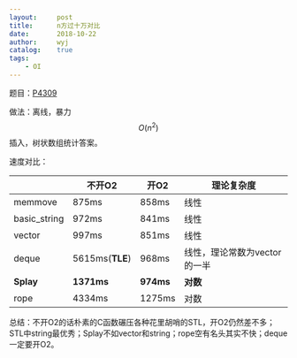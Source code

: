```yaml
---
layout:		post
title:		n方过十万对比
date:		2018-10-22
author:		wyj
catalog:	true
tags:
    - OI
---
```


题目：[P4309](https://www.luogu.org/problemnew/show/P4309)

做法：离线，暴力$$O(n^2)$$插入，树状数组统计答案。

速度对比：

|   | 不开O2 | 开O2 | 理论复杂度 |
| - | ----- | ----- | ------- |
| memmove | 875ms | 858ms | 线性 |
| basic_string | 972ms | 841ms | 线性 |
| vector | 997ms | 851ms | 线性 |
| deque | 5615ms(**TLE**) | 968ms | 线性，理论常数为vector的一半|
| **Splay** | **1371ms** | **974ms** | **对数** |
| rope | 4334ms | 1275ms | 对数 |

总结：不开O2的话朴素的C函数碾压各种花里胡哨的STL，开O2仍然差不多；STL中string最优秀；Splay不如vector和string；rope空有名头其实不快；deque一定要开O2。
